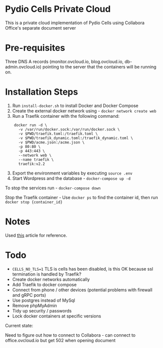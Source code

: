 # Pydio Cells Private Cloud

This is a private cloud implementation of Pydio Cells using Collabora Office's separate document server

# Pre-requisites

Three DNS A records (monitor.ovcloud.io, blog.ovcloud.io, db-admin.ovcloud.io) pointing to the server that the containers will be running on.

# Installation Steps

1. Run ```install-docker.sh``` to install Docker and Docker Compose
2. Create the external docker network using - ```docker network create web```
3. Run a Traefik container with the following command:

```shell
    docker run -d \
      -v /var/run/docker.sock:/var/run/docker.sock \
      -v $PWD/traefik.toml:/traefik.toml \
      -v $PWD/traefik_dynamic.toml:/traefik_dynamic.toml \
      -v $PWD/acme.json:/acme.json \
      -p 80:80 \
      -p 443:443 \
      --network web \
      --name traefik \
      traefik:v2.2
```

3. Export the environment variables by executing ```source .env```
4. Start Wordpress and the database - ```docker-compose up -d```

To stop the services run - ```docker-compose down```

Stop the Traefik container - Use ```docker ps``` to find the container id, then run ```docker stop {container_id}```

# Notes

Used [this](https://www.digitalocean.com/community/tutorials/how-to-use-traefik-v2-as-a-reverse-proxy-for-docker-containers-on-ubuntu-20-04) article for reference.


# Todo

- ```CELLS_NO_TLS=1``` TLS is cells has been disabled, is this OK because ssl termination is handled by Traefik?
- Create docker networks automatically
- Add Traefik to docker compose
- Connect from phone / other devices (potential problems with firewall and gRPC ports)
- Use postgres instead of MySql
- Remove phpMyAdmin
- Tidy up security / passwords
- Lock docker containers at specific versions

Current state:

Need to figure out how to connect to Collabora - can connect to office.ovcloud.io but get 502 when opening document
